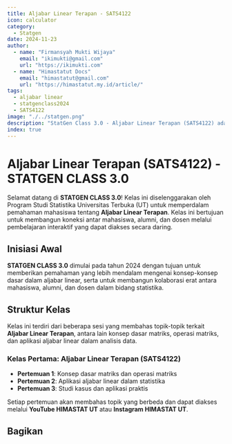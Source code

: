 ```yaml
--- 
title: Aljabar Linear Terapan - SATS4122
icon: calculator
category:
  - Statgen
date: 2024-11-23
author:
  - name: "Firmansyah Mukti Wijaya"
    email: "ikimukti@gmail.com"
    url: "https://ikimukti.com"
  - name: "Himastatut Docs"
    email: "himastatut@gmail.com"
    url: "https://himastatut.my.id/article/"
tags:
  - aljabar linear
  - statgenclass2024
  - SATS4122
image: "./../statgen.png"
description: "StatGen Class 3.0 - Aljabar Linear Terapan (SATS4122) adalah program untuk memperkenalkan mahasiswa pada konsep dasar aljabar linear dan aplikasinya dalam statistika."
index: true
--- 
```


# Aljabar Linear Terapan (SATS4122) - STATGEN CLASS 3.0

Selamat datang di **STATGEN CLASS 3.0**! Kelas ini diselenggarakan oleh Program Studi Statistika Universitas Terbuka (UT) untuk memperdalam pemahaman mahasiswa tentang **Aljabar Linear Terapan**. Kelas ini bertujuan untuk membangun koneksi antar mahasiswa, alumni, dan dosen melalui pembelajaran interaktif yang dapat diakses secara daring.

## Inisiasi Awal
**STATGEN CLASS 3.0** dimulai pada tahun 2024 dengan tujuan untuk memberikan pemahaman yang lebih mendalam mengenai konsep-konsep dasar dalam aljabar linear, serta untuk membangun kolaborasi erat antara mahasiswa, alumni, dan dosen dalam bidang statistika.

## Struktur Kelas
Kelas ini terdiri dari beberapa sesi yang membahas topik-topik terkait **Aljabar Linear Terapan**, antara lain konsep dasar matriks, operasi matriks, dan aplikasi aljabar linear dalam analisis data.

### Kelas Pertama: **Aljabar Linear Terapan (SATS4122)**

- **Pertemuan 1**: Konsep dasar matriks dan operasi matriks
- **Pertemuan 2**: Aplikasi aljabar linear dalam statistika
- **Pertemuan 3**: Studi kasus dan aplikasi praktis

Setiap pertemuan akan membahas topik yang berbeda dan dapat diakses melalui **YouTube HIMASTAT UT** atau **Instagram HIMASTAT UT**.


<Catalog />


## Bagikan
<Share colorful />
<GitContributors />
<GitChangelog />